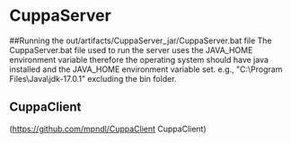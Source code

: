 # CuppaServer
 
 ##Running the out/artifacts/CuppaServer_jar/CuppaServer.bat file
The CuppaServer.bat file used to run the server uses the JAVA_HOME environment variable therefore the operating system should have java installed and the JAVA_HOME environment variable set. e.g., "C:\Program Files\Java\jdk-17.0.1" excluding the bin folder.

 ## CuppaClient
(https://github.com/mpndl/CuppaClient CuppaClient)
